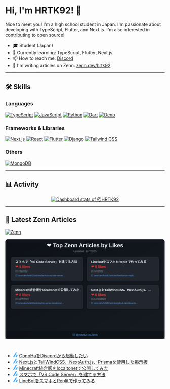 # Hi, I'm HRTK92! 👋

Nice to meet you! I'm a high school student in Japan.
I'm passionate about developing with TypeScript, Flutter, and Next.js.
I'm also interested in contributing to open source!

- 🎓 Student (Japan)
- 🌱 Currently learning: TypeScript, Flutter, Next.js
- 📫 How to reach me: [Discord](https://discord.com/users/618332297275375636)
- 📝 I'm writing articles on Zenn: [zenn.dev/hrtk92](https://zenn.dev/hrtk92)

---

## 🛠️ Skills

### Languages

[![TypeScript](https://img.shields.io/badge/TypeScript-3178C6?style=flat-square&logo=typescript&logoColor=white)](https://www.typescriptlang.org/)
[![JavaScript](https://img.shields.io/badge/JavaScript-F7DF1E?style=flat-square&logo=javascript&logoColor=black)](https://www.javascript.com/)
[![Python](https://img.shields.io/badge/Python-3776AB?style=flat-square&logo=python&logoColor=white)](https://www.python.org/)
[![Dart](https://img.shields.io/badge/Dart-0175C2?style=flat-square&logo=dart&logoColor=white)](https://dart.dev/)
[![Deno](https://img.shields.io/badge/Deno-000000?style=flat-square&logo=deno&logoColor=white)](https://deno.land/)

### Frameworks & Libraries

[![Next.js](https://img.shields.io/badge/Next.js-000000?style=flat-square&logo=next.js&logoColor=white)](https://nextjs.org/)
[![React](https://img.shields.io/badge/React-61DAFB?style=flat-square&logo=react&logoColor=black)](https://reactjs.org/)
[![Flutter](https://img.shields.io/badge/Flutter-02569B?style=flat-square&logo=flutter&logoColor=white)](https://flutter.dev/)
[![Django](https://img.shields.io/badge/Django-092E20?style=flat-square&logo=django&logoColor=white)](https://www.djangoproject.com/)
[![Tailwind CSS](https://img.shields.io/badge/Tailwind%20CSS-38B2AC?style=flat-square&logo=tailwind-css&logoColor=white)](https://tailwindcss.com/)

### Others

[![MongoDB](https://img.shields.io/badge/MongoDB-4EA94B?style=flat-square&logo=mongodb&logoColor=white)](https://www.mongodb.com/)

---

## 📊 Activity

<!-- Copy-paste in your Readme.md file -->

<a href="https://next.ossinsight.io/widgets/official/compose-user-dashboard-stats?user_id=70054655" target="_blank" style="display: block" align="center">
  <picture>
    <source media="(prefers-color-scheme: dark)" srcset="https://next.ossinsight.io/widgets/official/compose-user-dashboard-stats/thumbnail.png?user_id=70054655&image_size=auto&color_scheme=dark" width="771" height="auto">
    <img alt="Dashboard stats of @HRTK92" src="https://next.ossinsight.io/widgets/official/compose-user-dashboard-stats/thumbnail.png?user_id=70054655&image_size=auto&color_scheme=light" width="771" height="auto">
  </picture>
</a>

<!-- Made with [OSS Insight](https://ossinsight.io/) -->

---

## 📝 Latest Zenn Articles

[![Zenn](https://img.shields.io/badge/Zenn-hrtk92-blue?style=flat-square&logo=zenn)](https://zenn.dev/hrtk92)

![Latest Zenn Articles](./assets/zenn-stats.svg)

#

<!-- feed start -->
- <img src="./img/zenn.png" width="16" /> [ConoHaをDiscordから起動したい](https://zenn.dev/hrtk92/articles/conoha-bot-for-ark?utm_source=github)
- <img src="./img/zenn.png" width="16" /> [Next.jsとTailWindCSS、NextAuth.js、Prismaを使用した掲示板](https://zenn.dev/hrtk92/articles/github-next-boards?utm_source=github)
- <img src="./img/zenn.png" width="16" /> [Minecraft統合版をlocaltonetで公開してみた](https://zenn.dev/hrtk92/articles/mc-server-localtonet?utm_source=github)
- <img src="./img/zenn.png" width="16" /> [スマホで「VS Code Server」を建てる方法](https://zenn.dev/hrtk92/articles/termux-vscode-server?utm_source=github)
- <img src="./img/zenn.png" width="16" /> [LineBotをスマホとReplitで作ってみる](https://zenn.dev/hrtk92/articles/line-bot-on-replit?utm_source=github)
<!-- feed end -->